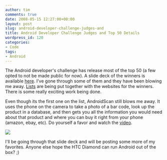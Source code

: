 ```yaml
---
author: tim
comments: true
date: 2008-05-15 12:27:00+00:00
layout: post
slug: android-developer-challenge-judges-and
title: Android Developer Challenge Judges and Top 50 Details
wordpress_id: 120
categories:
- Code
tags:
- Android
---
```


The Android developer's challenge has release most of the top 50 (a few opted to not be made public for now).  A slide deck of the winners is available [here](http://code.google.com/android/images/adc1r1_deck.pdf).  I've gone through some of them and they have been blowing me away. [Lists](http://www.talkandroid.com/92-developer-challenge-top-50-android-application/) are being put together with the websites for the winners.  There is some really exciting work being done.

  
  
Even though its the first one on the list, AndroidScan still blows me away.  It uses the phone on the camera to take a photo of a bar code, look up the product in a database, and then gets you all the information you would need about that product and where you can buy it right from your phone (amazon, ebay, etc).  Do yourself a favor and watch the [video](http://scan.jsharkey.org/).    
  
![](http://scan.jsharkey.org/vlcsnap-7082040.png.jpg)  
  


I'll be going through that slide deck and will be posting some more of my favorites. Anyone else hope the HTC Diamond can run Android out of the box? ;)
